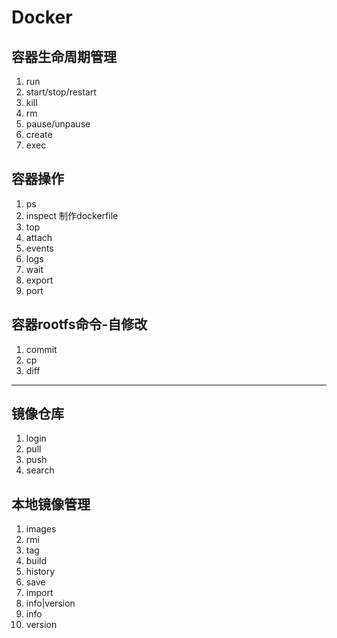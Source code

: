 # Docker

## 容器生命周期管理

1. run
2. start/stop/restart
3. kill
4. rm
5. pause/unpause
6. create
7. exec

## 容器操作

1. ps
2. inspect  制作dockerfile
3. top
4. attach
5. events
6. logs
7. wait
8. export
9. port

## 容器rootfs命令-自修改

1. commit
2. cp
3. diff

----

## 镜像仓库

1. login
2. pull
3. push
4. search

## 本地镜像管理

1. images
2. rmi
3. tag
4. build
5. history
6. save
7. import
8. info|version
9. info
10. version
